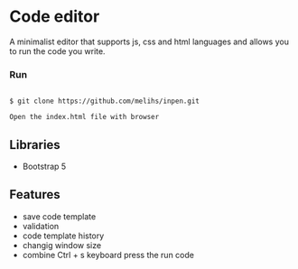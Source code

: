 # Code editor 
A minimalist editor that supports js, css and html languages and allows you to run the code you write.

### Run

```

$ git clone https://github.com/melihs/inpen.git
```

```
Open the index.html file with browser
```

## Libraries
- Bootstrap 5

## Features
- save code template
- validation
- code template history
- changig window size
- combine Ctrl + s keyboard press the run code

